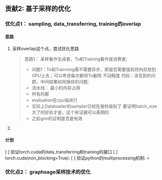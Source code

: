 
## 贡献2: 基于采样的优化


### 优化点1： sampling, data_transferring, training的overlap

#### 思路
1. 采样overlap这个点，尝试优化思路
    > 思路1： 采样看作生成者，To和Training看作是消费者;  
    >   - 问题1：To和Trainning需不需要异步，即是否需要提前将内存放到GPU上去；可以考虑每次都将To删除
    > 不动精度
    > 代码：涉及到的问题，中间结果如何保存的问题;
    >   - 流水线： 最小的内存占用
    >   - 所有的都
    >  - evaluation在cpu端进行
    >  - 实际上Dataloader的sampler已经在毫秒级别了
    > 要证明batch_size大了的好处才是，这个有证据可以表明的
    >   - 之前gnn的证明是否是有效
2. 

#### 计划
[ ] 验证torch.cuda的data_transferring和training的接口
    [ ] torch.cuda(non_blocking=True): 
[ ] 验证python的multiprocessing机制:
    > 

### 优化点2： graphsage采样技术的优化
